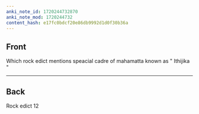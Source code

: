 ```yaml
---
anki_note_id: 1720244732870
anki_note_mod: 1720244732
content_hash: e17fc0bdcf20e86db9992d1d0f30b36a
---
```


## Front

Which rock edict mentions speacial cadre of mahamatta known as " Ithijika "

<hr/>

## Back

Rock edict 12